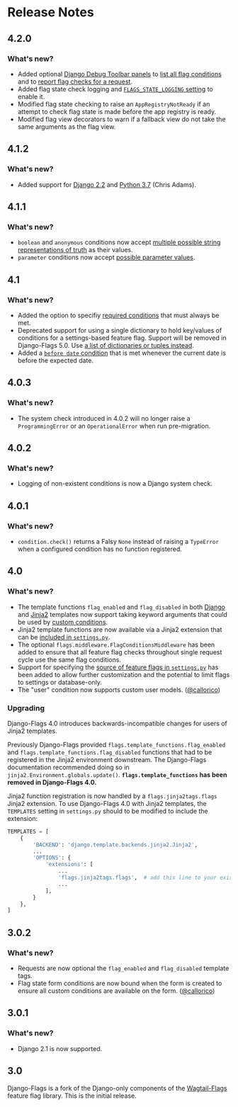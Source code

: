 # Release Notes

## 4.2.0

### What's new?

- Added optional [Django Debug Toolbar panels](https://cfpb.github.io/django-flags/debugging/#django-debug-toolbar-panels) to [list all flag conditions](https://cfpb.github.io/django-flags/debugging/#flag-conditions) and to [report flag checks for a request](https://cfpb.github.io/django-flags/debugging/#flag-checks).
- Added flag state check logging and [`FLAGS_STATE_LOGGING` setting](https://cfpb.github.io/django-flags/settings/#flags_state_logging) to enable it.
- Modified flag state checking to raise an `AppRegistryNotReady` if an attempt to check flag state is made before the app registry is ready.
- Modified flag view decorators to warn if a fallback view do not take the same arguments as the flag view.

## 4.1.2

### What's new?

- Added support for [Django 2.2](https://docs.djangoproject.com/en/2.2/releases/2.2/) and [Python 3.7](https://docs.python.org/3/whatsnew/3.7.html) (Chris Adams).

## 4.1.1

### What's new?

- `boolean` and `anonymous` conditions now accept [multiple possible string representations of truth](/conditions/#boolean) as their values.
- `parameter` conditions now accept [possible parameter values](http://localhost:7777/conditions/#parameter).

## 4.1

### What's new?

- Added the option to specifiy [required conditions](/usage/#defining-flags) that must always be met.
- Deprecated support for using a single dictionary to hold key/values of conditions for a settings-based feature flag. Support will be removed in Django-Flags 5.0. Use [a list of dictionaries or tuples instead](/settings/#flags).
- Added a [`before date` condition](/conditions) that is met whenever the current date is before the expected date.

## 4.0.3

### What's new?
- The system check introduced in 4.0.2 will no longer raise a `ProgrammingError` or an `OperationalError` when run pre-migration.

## 4.0.2

### What's new?
- Logging of non-existent conditions is now a Django system check.

## 4.0.1

### What's new?
- `condition.check()` returns a Falsy `None` instead of raising a `TypeError` when a configured condition has no function registered.

## 4.0

### What's new?

- The template functions `flag_enabled` and `flag_disabled` in both [Django](/api/django) and [Jinja2](/api/jinja2) templates now support taking keyword arguments that could be used by [custom conditions](/api/conditions).
- Jinja2 template functions are now available via a Jinja2 extension that can be [included in `settings.py`](/api/jinja2). 
- The optional `flags.middleware.FlagConditionsMiddleware` has been added to ensure that all feature flag checks throughout single request cycle use the same flag conditions.
- Support for specifying the [source of feature flags in `settings.py`](/settings#flag_sources) has been added to allow further customization and the potential to limit flags to settings or database-only.
- The "user" condition now supports custom user models. ([@callorico](https://github.com/callorico))

### Upgrading

Django-Flags 4.0 introduces backwards-incompatible changes for users of Jinja2 templates.

Previously Django-Flags provided `flags.template_functions.flag_enabled` and `flags.template_functions.flag_disabled` functions that had to be registered in the Jinja2 environment downstream. The Django-Flags documentation recommended doing so in `jinja2.Environment.globals.update()`. **`flags.template_functions` has been removed in Django-Flags 4.0.**

Jinja2 function registration is now handled by a `flags.jinja2tags.flags` Jinja2 extension. To use Django-Flags 4.0 with Jinja2 templates, the `TEMPLATES` setting in `settings.py` should to be modified to include the extension:

```python
TEMPLATES = [
    {
        'BACKEND': 'django.template.backends.jinja2.Jinja2',
        ...
        'OPTIONS': {
            'extensions': [
                ...
                'flags.jinja2tags.flags',  # add this line to your existing settings
                ...
            ],
        }
    },
] 
```

## 3.0.2

### What's new?

- Requests are now optional the `flag_enabled` and `flag_disabled` template tags.
- Flag state form conditions are now bound when the form is created to ensure all custom conditions are available on the form. ([@callorico](https://github.com/callorico))

## 3.0.1

### What's new?

- Django 2.1 is now supported.

## 3.0

Django-Flags is a fork of the Django-only components of the [Wagtail-Flags](https://github.com/cfpb/wagtail-flags) feature flag library. This is the initial release.

